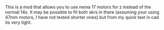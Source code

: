 This is a mod that allows you to use nema 17 motors for z instead of the normal 14s.
It may be possible to fit both skrs in there (assuming your using 47mm motors, I have not tested shorter ones) but from my quick test in cad its very tight.

